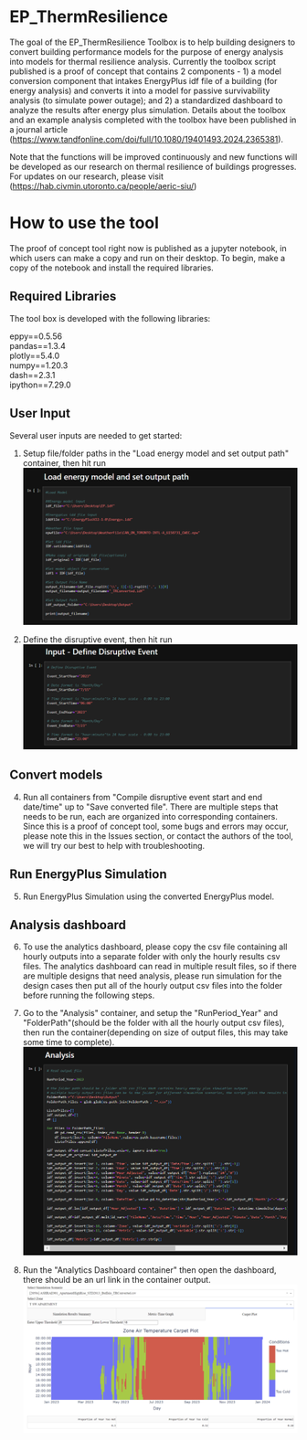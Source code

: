# EP_ThermResilience

The goal of the EP_ThermResilience Toolbox is to help building designers to convert building performance models for the purpose of energy analysis into models for thermal resilience analysis. Currently the toolbox script published is a proof of concept that contains 2 components - 1) a model conversion component that intakes EnergyPlus idf file of a building (for energy analysis) and converts it into a model for passive survivability analysis (to simulate power outage); and 2) a standardized dashboard to analyze the results after energy plus simulation. Details about the toolbox and an example analysis completed with the toolbox have been published in a journal article (https://www.tandfonline.com/doi/full/10.1080/19401493.2024.2365381).

Note that the functions will be improved continuously and new functions will be developed as our research on thermal resilience of buildings progresses. For updates on our research, please visit (https://hab.civmin.utoronto.ca/people/aeric-siu/)

# How to use the tool

The proof of concept tool right now is published as a jupyter notebook, in which users can make a copy and run on their desktop. To begin, make a copy of the notebook and install the required libraries.

## Required Libraries
The tool box is developed with the following libraries:

eppy==0.5.56 <br />
pandas==1.3.4 <br />
plotly==5.4.0 <br />
numpy==1.20.3 <br />
dash==2.3.1 <br />
ipython==7.29.0 <br />

## User Input

Several user inputs are needed to get started:

1) Setup file/folder paths in the "Load energy model and set output path" container, then hit run
![alt text](https://github.com/CYS-647/EP_ThermResilience/blob/main/images/Step1_PathSetup.PNG?raw=true)

2) Define the disruptive event, then hit run
![alt text](https://github.com/CYS-647/EP_ThermResilience/blob/main/images/Step2_EventDefinition.PNG?raw=true)

## Convert models

4) Run all containers from "Compile disruptive event start and end date/time" up to "Save converted file". There are multiple steps that needs to be run, each are organized into corresponding containers. Since this is a proof of concept tool, some bugs and errors may occur, please note this in the Issues section, or contact the authors of the tool, we will try our best to help with troubleshooting.

## Run EnergyPlus Simulation

5) Run EnergyPlus Simulation using the converted EnergyPlus model.

## Analysis dashboard

6) To use the analytics dashboard, please copy the csv file containing all hourly outputs into a separate folder with only the hourly results csv files. The analytics dashboard can read in multiple result files, so if there are multiple designs that need analysis, please run simulation for the design cases then put all of the hourly output csv files into the folder before running the following steps.

7) Go to the "Analysis" container, and setup the "RunPeriod_Year" and "FolderPath"(should be the folder with all the hourly output csv files), then run the container(depending on size of output files, this may take some time to complete).
![alt text](https://github.com/CYS-647/EP_ThermResilience/blob/main/images/Step7_Analysis.PNG?raw=true)
   

9) Run the "Analytics Dashboard container" then open the dashboard, there should be an url link in the container output.
![alt text](https://github.com/CYS-647/EP_ThermResilience/blob/main/images/DashboardSample_CarpetPlot.png?raw=true)
